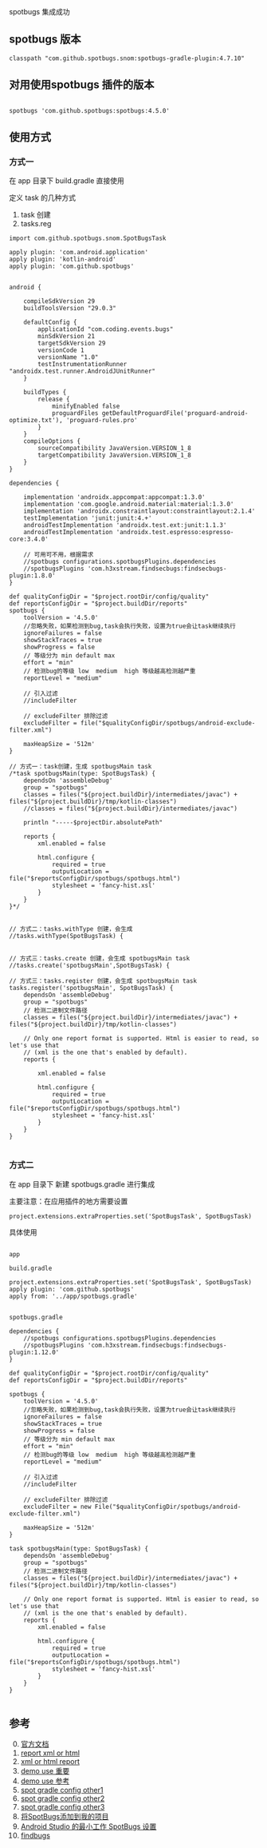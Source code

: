 spotbugs 集成成功

## spotbugs 版本

```
classpath "com.github.spotbugs.snom:spotbugs-gradle-plugin:4.7.10"

```

## 对用使用spotbugs 插件的版本

```

spotbugs 'com.github.spotbugs:spotbugs:4.5.0'

```

## 使用方式

### 方式一

在 app 目录下 build.gradle 直接使用

定义 task 的几种方式

1. task 创建
2. tasks.reg

```
import com.github.spotbugs.snom.SpotBugsTask

apply plugin: 'com.android.application'
apply plugin: 'kotlin-android'
apply plugin: 'com.github.spotbugs'


android {

    compileSdkVersion 29
    buildToolsVersion "29.0.3"

    defaultConfig {
        applicationId "com.coding.events.bugs"
        minSdkVersion 21
        targetSdkVersion 29
        versionCode 1
        versionName "1.0"
        testInstrumentationRunner "androidx.test.runner.AndroidJUnitRunner"
    }

    buildTypes {
        release {
            minifyEnabled false
            proguardFiles getDefaultProguardFile('proguard-android-optimize.txt'), 'proguard-rules.pro'
        }
    }
    compileOptions {
        sourceCompatibility JavaVersion.VERSION_1_8
        targetCompatibility JavaVersion.VERSION_1_8
    }
}

dependencies {

    implementation 'androidx.appcompat:appcompat:1.3.0'
    implementation 'com.google.android.material:material:1.3.0'
    implementation 'androidx.constraintlayout:constraintlayout:2.1.4'
    testImplementation 'junit:junit:4.+'
    androidTestImplementation 'androidx.test.ext:junit:1.1.3'
    androidTestImplementation 'androidx.test.espresso:espresso-core:3.4.0'

    // 可用可不用，根据需求
    //spotbugs configurations.spotbugsPlugins.dependencies
    //spotbugsPlugins 'com.h3xstream.findsecbugs:findsecbugs-plugin:1.8.0'
}

def qualityConfigDir = "$project.rootDir/config/quality"
def reportsConfigDir = "$project.buildDir/reports"
spotbugs {
    toolVersion = '4.5.0'
    //忽略失败，如果检测到bug,task会执行失败，设置为true会让task继续执行
    ignoreFailures = false
    showStackTraces = true
    showProgress = false
    // 等级分为 min default max
    effort = "min"
    // 检测bug的等级 low  medium  high 等级越高检测越严重
    reportLevel = "medium"

    // 引入过滤
    //includeFilter

    // excludeFilter 排除过滤
    excludeFilter = file("$qualityConfigDir/spotbugs/android-exclude-filter.xml")

    maxHeapSize = '512m'
}

// 方式一：task创建，生成 spotbugsMain task
/*task spotbugsMain(type: SpotBugsTask) {
    dependsOn 'assembleDebug'
    group = "spotbugs"
    classes = files("${project.buildDir}/intermediates/javac") + files("${project.buildDir}/tmp/kotlin-classes")
    //classes = files("${project.buildDir}/intermediates/javac")

    println "-----$projectDir.absolutePath"

    reports {
        xml.enabled = false

        html.configure {
            required = true
            outputLocation = file("$reportsConfigDir/spotbugs/spotbugs.html")
            stylesheet = 'fancy-hist.xsl'
        }
    }
}*/


// 方式二：tasks.withType 创建，会生成
//tasks.withType(SpotBugsTask) {


// 方式三：tasks.create 创建，会生成 spotbugsMain task
//tasks.create('spotbugsMain',SpotBugsTask) {

// 方式三：tasks.register 创建，会生成 spotbugsMain task
tasks.register('spotbugsMain', SpotBugsTask) {
    dependsOn 'assembleDebug'
    group = "spotbugs"
    // 检测二进制文件路径
    classes = files("${project.buildDir}/intermediates/javac") + files("${project.buildDir}/tmp/kotlin-classes")

    // Only one report format is supported. Html is easier to read, so let's use that
    // (xml is the one that's enabled by default).
    reports {

        xml.enabled = false

        html.configure {
            required = true
            outputLocation = file("$reportsConfigDir/spotbugs/spotbugs.html")
            stylesheet = 'fancy-hist.xsl'
        }
    }
}


```

### 方式二

在 app 目录下 新建 spotbugs.gradle 进行集成

主要注意：在应用插件的地方需要设置

```
project.extensions.extraProperties.set('SpotBugsTask', SpotBugsTask)
```

具体使用

```

app

build.gradle

project.extensions.extraProperties.set('SpotBugsTask', SpotBugsTask)
apply plugin: 'com.github.spotbugs'
apply from: '../app/spotbugs.gradle'


spotbugs.gradle

dependencies {
    //spotbugs configurations.spotbugsPlugins.dependencies
    //spotbugsPlugins 'com.h3xstream.findsecbugs:findsecbugs-plugin:1.12.0'
}

def qualityConfigDir = "$project.rootDir/config/quality"
def reportsConfigDir = "$project.buildDir/reports"

spotbugs {
    toolVersion = '4.5.0'
    //忽略失败，如果检测到bug,task会执行失败，设置为true会让task继续执行
    ignoreFailures = false
    showStackTraces = true
    showProgress = false
    // 等级分为 min default max
    effort = "min"
    // 检测bug的等级 low  medium  high 等级越高检测越严重
    reportLevel = "medium"

    // 引入过滤
    //includeFilter

    // excludeFilter 排除过滤
    excludeFilter = new File("$qualityConfigDir/spotbugs/android-exclude-filter.xml")

    maxHeapSize = '512m'
}

task spotbugsMain(type: SpotBugsTask) {
    dependsOn 'assembleDebug'
    group = "spotbugs"
    // 检测二进制文件路径
    classes = files("${project.buildDir}/intermediates/javac") + files("${project.buildDir}/tmp/kotlin-classes")

    // Only one report format is supported. Html is easier to read, so let's use that
    // (xml is the one that's enabled by default).
    reports {
        xml.enabled = false

        html.configure {
            required = true
            outputLocation = file("$reportsConfigDir/spotbugs/spotbugs.html")
            stylesheet = 'fancy-hist.xsl'
        }
    }
}


```


## 参考

0. [官方文档](https://spotbugs.readthedocs.io/en/latest/gradle.html)
1. [report xml or html](https://github.com/spotbugs/spotbugs-gradle-plugin/issues/95)
2. [xml or html report](https://github.com/spotbugs/spotbugs-gradle-plugin/issues/235)
3. [demo use 重要](https://github.com/spotbugs/spotbugs-gradle-plugin/issues/90)
4. [demo use 参考](https://github.com/spotbugs/spotbugs-gradle-plugin/issues/426)
5. [spot gradle config other1](https://github.com/AEFeinstein/mtg-familiar/blob/master/mobile/build.gradle)
6. [spot gradle config other2](https://gitlab.com/fred.grott/droikotlinkit)
7. [spot gradle config other3](https://gist.github.com/mik9/fdde79052fef7f03c4325734701a39d7)
8. [将SpotBugs添加到我的项目](https://www.it1352.com/2267113.html)
9. [Android Studio 的最小工作 SpotBugs 设置](https://www.it1352.com/2593270.html)
10. [findbugs](https://github.com/vincentbrison/vb-android-app-quality/blob/master/config/quality.gradle)

